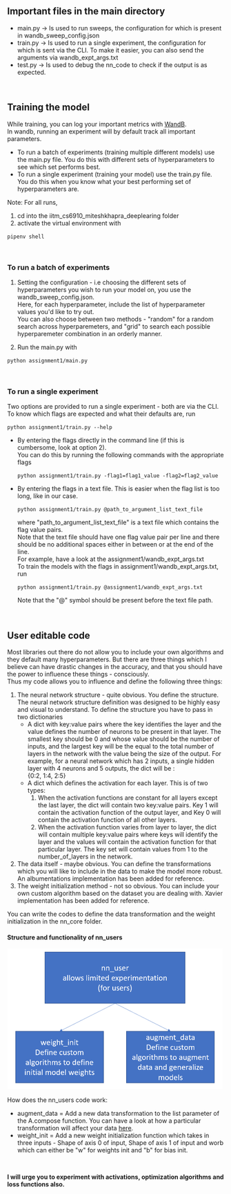 ## Important files in the main directory
- main.py -> Is used to run sweeps, the configuration for which is present in wandb_sweep_config.json
- train.py -> Is used to run a single experiment, the configuration for which is sent via the CLI.
    To make it easier, you can also send the arguments via wandb_expt_args.txt
- test.py -> Is used to debug the nn_code to check if the output is as expected.

<br>

## Training the model
While training, you can log your important metrics with [WandB](https://wandb.ai/site).<br>
In wandb, running an experiment will by default track all important parameters.

- To run a batch of experiments (training multiple different models) use the main.py file. You do this with different sets of hyperparameters to see which set performs best.
- To run a single experiment (training your model) use the train.py file. You do this when you know what your best performing set of hyperparameters are.

Note: For all runs, 
1. cd into the iitm_cs6910_miteshkhapra_deeplearing folder
2. activate the virtual environment with
```
pipenv shell
```

<br>

### To run a batch of experiments
1. Setting the configuration - i.e choosing the different sets of hyperparameters you wish to run your model on, you use the wandb_sweep_config.json.<br>
Here, for each hyperparameter, include the list of hyperparameter values you'd like to try out.<br>
You can also choose between two methods - "random" for a random search across hyperparemeters, and "grid" to search each possible hyperparemeter combination in an orderly manner.<br>

2. Run the main.py with
```
python assignment1/main.py
```

<br>

### To run a single experiment
Two options are provided to run a single experiment - both are via the CLI.<br>
To know which flags are expected and what their defaults are, run
```
python assignment1/train.py --help
```

- By entering the flags directly in the command line (if this is cumbersome, look at option 2).<br>
    You can do this by running the following commands with the appropriate flags
    ```
    python assignment1/train.py -flag1=flag1_value -flag2=flag2_value
    ```
- By entering the flags in a text file. This is easier when the flag list is too long, like in our case.
    ```
    python assignment1/train.py @path_to_argument_list_text_file
    ```
    where "path_to_argument_list_text_file" is a text file which contains the flag value pairs.<br>
    Note that the text file should have one flag value pair per line and there should be no additional spaces either in between or at the end of the line.<br>
    For example, have a look at the assignment1/wandb_expt_args.txt <br>
    To train the models with the flags in assignment1/wandb_expt_args.txt, run
    ```
    python assignment1/train.py @assignment1/wandb_expt_args.txt
    ```
    Note that the "@" symbol should be present before the text file path.

<br>

## User editable code
Most libraries out there do not allow you to include your own algorithms and they default many hyperparameters. But there are three things which I believe can have drastic changes in the accuracy, and that you should have the power to influence these things - consciously.<br>
Thus my code allows you to influence and define the following three things:
1. The neural network structure - quite obvious. You define the structure.
    The neural network structure definition was designed to be highly easy and visual to understand.
    To define the structure you have to pass in two dictionaries
    - A dict with key:value pairs where the key identifies the layer and the value defines the number of neurons to be present in that layer. The smallest key should be 0 and whose value should be the number of inputs, and the largest key will be the equal to the total number of layers in the network with the value being the size of the output.
    For example, for a neural network which has 2 inputs, a single hidden layer with 4 neurons and 5 outputs, the dict will be :<br>
    {0:2, 1:4, 2:5}
    - A dict which defines the activation for each layer. This is of two types:
        1. When the activation functions are constant for all layers except the last layer, the dict will contain two key:value pairs. 
        Key 1 will contain the activation function of the output layer, and Key 0 will contain the activation function of all other layers.
        2. When the activation function varies from layer to layer, the dict will contain multiple key:value pairs where keys will identify the layer and the values will contain the activation function for that particular layer. The key set will contain values from 1 to the number_of_layers in the network. 
2. The data itself - maybe obvious. You can define the transformations which you will like to include in the data to make the model more robust. An albumentations implementation has been added for reference.
3. The weight initialization method - not so obvious. You can include your own custom algorithm based on the dataset you are dealing with. Xavier implementation has been added for reference.

You can write the codes to define the data transformation and the weight initialization in the nn_core folder.
#### **Structure and functionality of nn_users**
<img src="../assignment1/documentation/nnuser.png" width="500">

How does the nn_users code work:

- augment_data = Add a new data transformation to the list parameter of the A.compose function. You can have a look at how a particular transformation will affect your data [here](https://demo.albumentations.ai/).
- weight_init = Add a new weight initialization function which takes in three inputs - Shape of axis 0 of input, Shape of axis 1 of input and worb which can either be "w" for weights init and "b" for bias init.

<br>

**I will urge you to experiment with activations, optimization algorithms and loss functions also.**

<br>

